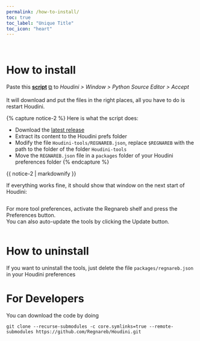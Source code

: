 ```yaml
---
permalink: /how-to-install/
toc: true
toc_label: "Unique Title"
toc_icon: "heart"
---
```


<br>

# How to install

<p class="xnotice--success">Paste this <a href="https://raw.githubusercontent.com/Regnareb/Houdini/refs/tags/v0.3.1/python2.7libs/tools/installer.py"><strong>script</strong></a> <a href="#" title="Click to copy the code" onclick="copy_to_clipboard(&quot;https://raw.githubusercontent.com/Regnareb/Houdini/refs/heads/main/python2.7libs/tools/installer.py&quot;);return false;" class="btn--light-outline">⧉</a> to <i>Houdini &gt; Window &gt; Python Source Editor &gt; Accept</i>
<br><br>
It will download and put the files in the right places, all you have to do is restart Houdini.
</p>


{% capture notice-2 %}
  Here is what the script does:
 * Download the [latest release](https://github.com/Regnareb/Houdini/releases/latest/download/Houdini-tools.zip) 
 * Extract its content to the Houdini prefs folder 
 * Modify the file `Houdini-tools/REGNAREB.json`, replace `$REGNAREB` with the path to the folder of the folder `Houdini-tools`  
 * Move the `REGNAREB.json` file in a `packages` folder of your Houdini preferences folder
{% endcapture %}

<div class="notice">{{ notice-2 | markdownify }}</div>


If everything works fine, it should show that window on the next start of Houdini:


<img src="{{ site.url }}{{ site.baseurl }}/assets/images/first_launch.png" class="center" alt="">


For more tool preferences, activate the Regnareb shelf and press the Preferences button.  
You can also auto-update the tools by clicking the Update button.

<img src="{{ site.url }}{{ site.baseurl }}/assets/images/preferences.png" alt="">


# How to uninstall

If you want to uninstall the tools, just delete the file `packages/regnareb.json` in your Houdini preferences 


# For Developers
You can download the code by doing
```
git clone --recurse-submodules -c core.symlinks=true --remote-submodules https://github.com/Regnareb/Houdini.git
```
